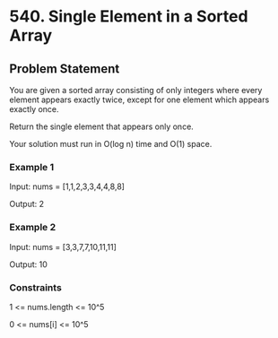 # 540. Single Element in a Sorted Array

## Problem Statement

You are given a sorted array consisting of only integers where every element appears exactly twice, except for one element which appears exactly once.

Return the single element that appears only once.

Your solution must run in O(log n) time and O(1) space.

### Example 1

Input: nums = [1,1,2,3,3,4,4,8,8]

Output: 2

### Example 2

Input: nums = [3,3,7,7,10,11,11]

Output: 10

### Constraints

1 <= nums.length <= 10^5

0 <= nums[i] <= 10^5
